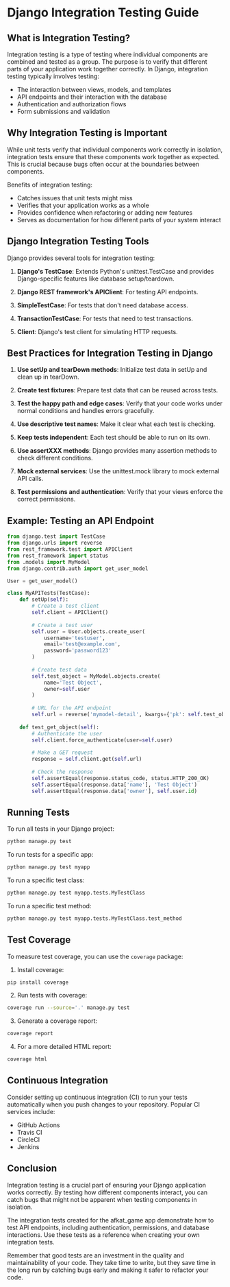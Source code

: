 # Django Integration Testing Guide

## What is Integration Testing?

Integration testing is a type of testing where individual components are combined and tested as a group. The purpose is to verify that different parts of your application work together correctly. In Django, integration testing typically involves testing:

- The interaction between views, models, and templates
- API endpoints and their interaction with the database
- Authentication and authorization flows
- Form submissions and validation

## Why Integration Testing is Important

While unit tests verify that individual components work correctly in isolation, integration tests ensure that these components work together as expected. This is crucial because bugs often occur at the boundaries between components.

Benefits of integration testing:
- Catches issues that unit tests might miss
- Verifies that your application works as a whole
- Provides confidence when refactoring or adding new features
- Serves as documentation for how different parts of your system interact

## Django Integration Testing Tools

Django provides several tools for integration testing:

1. **Django's TestCase**: Extends Python's unittest.TestCase and provides Django-specific features like database setup/teardown.

2. **Django REST framework's APIClient**: For testing API endpoints.

3. **SimpleTestCase**: For tests that don't need database access.

4. **TransactionTestCase**: For tests that need to test transactions.

5. **Client**: Django's test client for simulating HTTP requests.

## Best Practices for Integration Testing in Django

1. **Use setUp and tearDown methods**: Initialize test data in setUp and clean up in tearDown.

2. **Create test fixtures**: Prepare test data that can be reused across tests.

3. **Test the happy path and edge cases**: Verify that your code works under normal conditions and handles errors gracefully.

4. **Use descriptive test names**: Make it clear what each test is checking.

5. **Keep tests independent**: Each test should be able to run on its own.

6. **Use assertXXX methods**: Django provides many assertion methods to check different conditions.

7. **Mock external services**: Use the unittest.mock library to mock external API calls.

8. **Test permissions and authentication**: Verify that your views enforce the correct permissions.

## Example: Testing an API Endpoint

```python
from django.test import TestCase
from django.urls import reverse
from rest_framework.test import APIClient
from rest_framework import status
from .models import MyModel
from django.contrib.auth import get_user_model

User = get_user_model()

class MyAPITests(TestCase):
    def setUp(self):
        # Create a test client
        self.client = APIClient()
        
        # Create a test user
        self.user = User.objects.create_user(
            username='testuser',
            email='test@example.com',
            password='password123'
        )
        
        # Create test data
        self.test_object = MyModel.objects.create(
            name='Test Object',
            owner=self.user
        )
        
        # URL for the API endpoint
        self.url = reverse('mymodel-detail', kwargs={'pk': self.test_object.pk})
    
    def test_get_object(self):
        # Authenticate the user
        self.client.force_authenticate(user=self.user)
        
        # Make a GET request
        response = self.client.get(self.url)
        
        # Check the response
        self.assertEqual(response.status_code, status.HTTP_200_OK)
        self.assertEqual(response.data['name'], 'Test Object')
        self.assertEqual(response.data['owner'], self.user.id)
```

## Running Tests

To run all tests in your Django project:

```bash
python manage.py test
```

To run tests for a specific app:

```bash
python manage.py test myapp
```

To run a specific test class:

```bash
python manage.py test myapp.tests.MyTestClass
```

To run a specific test method:

```bash
python manage.py test myapp.tests.MyTestClass.test_method
```

## Test Coverage

To measure test coverage, you can use the `coverage` package:

1. Install coverage:
```bash
pip install coverage
```

2. Run tests with coverage:
```bash
coverage run --source='.' manage.py test
```

3. Generate a coverage report:
```bash
coverage report
```

4. For a more detailed HTML report:
```bash
coverage html
```

## Continuous Integration

Consider setting up continuous integration (CI) to run your tests automatically when you push changes to your repository. Popular CI services include:

- GitHub Actions
- Travis CI
- CircleCI
- Jenkins

## Conclusion

Integration testing is a crucial part of ensuring your Django application works correctly. By testing how different components interact, you can catch bugs that might not be apparent when testing components in isolation.

The integration tests created for the afkat_game app demonstrate how to test API endpoints, including authentication, permissions, and database interactions. Use these tests as a reference when creating your own integration tests.

Remember that good tests are an investment in the quality and maintainability of your code. They take time to write, but they save time in the long run by catching bugs early and making it safer to refactor your code.